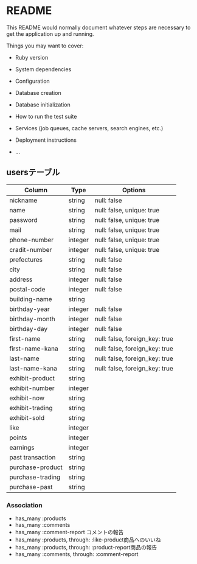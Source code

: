 # README

This README would normally document whatever steps are necessary to get the
application up and running.

Things you may want to cover:

* Ruby version

* System dependencies

* Configuration

* Database creation

* Database initialization

* How to run the test suite

* Services (job queues, cache servers, search engines, etc.)

* Deployment instructions

* ...


## usersテーブル
|Column|Type|Options|
|------|----|-------|
|nickname|string|null: false|
|name|string|null: false, unique: true|  名前
|password|string|null: false, unique: true|  パスワード
|mail|string|null: false, unique: true|
|phone-number|integer|null: false, unique: true|  電話番号
|cradit-number|integer|null: false, unique: true|  クレジット番号
|prefectures|string|null: false|  都道府県
|city|string|null: false|  市区町村
|address|integer|null: false|  番地
|postal-code|integer|null: false|  郵便番号
|building-name|string||  建物名
|birthday-year|integer|null: false|  誕生年
|birthday-month|integer|null: false|  月
|birthday-day|integer|null: false|  日
|first-name|string|null: false, foreign_key: true|  姓（漢字）
|first-name-kana|string|null: false, foreign_key: true|  姓（仮名）
|last-name|string|null: false, foreign_key: true|  名（漢字）
|last-name-kana|string|null: false, foreign_key: true|  名（仮名）
|exhibit-product|string||  出品した商品
|exhibit-number|integer||  出品数
|exhibit-now|string||  出品中
|exhibit-trading|string||  取引中(出品)
|exhibit-sold|string||  売却済み
|like|integer||  いいね！
|points|integer||  ポイント
|earnings|integer||  売上金
|past transaction|string||  過去の取引
|purchase-product|string||  購入した商品
|purchase-trading|string||  取引中(購入)
|purchase-past|string||  過去の購入品
### Association
- has_many :products
- has_many :comments
- has_many :comment-report コメントの報告
- has_many :products, through: :like-product商品へのいいね
- has_many :products, through: :product-report商品の報告
- has_many :comments, through: :comment-report

